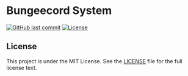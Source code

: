 # Bungeecord System

[![GitHub last commit](https://img.shields.io/github/last-commit/superlandnetwork/old-bungeecord-system-plugin?logo=github&style=for-the-badge)](https://github.com/superlandnetwork/old-bungeecord-system-plugin/commits)
[![License](https://img.shields.io/github/license/superlandnetwork/old-bungeecord-system-plugin?style=for-the-badge)](https://github.com/superlandnetwork/old-bungeecord-system-plugin/blob/main/LICENSE)

## License

This project is under the MIT License. See the [LICENSE](https://github.com/superlandnetwork/old-bungeecord-system-plugin/blob/main/LICENSE) file for the full license text.
